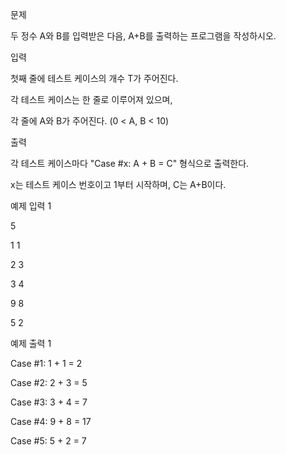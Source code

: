 문제

두 정수 A와 B를 입력받은 다음, A+B를 출력하는 프로그램을 작성하시오.

입력

첫째 줄에 테스트 케이스의 개수 T가 주어진다.

각 테스트 케이스는 한 줄로 이루어져 있으며, 

각 줄에 A와 B가 주어진다. (0 < A, B < 10)

출력

각 테스트 케이스마다 "Case #x: A + B = C" 형식으로 출력한다. 

x는 테스트 케이스 번호이고 1부터 시작하며, C는 A+B이다.

예제 입력 1

5

1 1

2 3

3 4

9 8

5 2

예제 출력 1

Case #1: 1 + 1 = 2

Case #2: 2 + 3 = 5

Case #3: 3 + 4 = 7

Case #4: 9 + 8 = 17

Case #5: 5 + 2 = 7